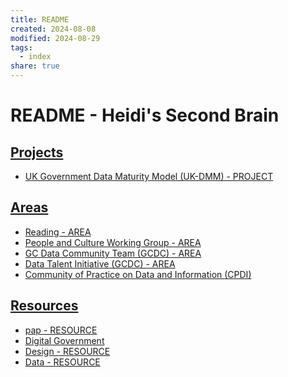 ```yaml
---
title: README
created: 2024-08-08
modified: 2024-08-29
tags:
  - index
share: true
---
```

# README - Heidi's Second Brain

## [Projects](./PROJECT.md)
- [UK Government Data Maturity Model (UK-DMM) - PROJECT](./UK%20Government%20Data%20Maturity%20Model%20(UK-DMM)%20-%20PROJECT.md)

## [Areas](./AREA.md)
- [Reading - AREA](./Reading%20-%20AREA.md)
- [People and Culture Working Group - AREA](./People%20and%20Culture%20Working%20Group%20-%20AREA.md)
- [GC Data Community Team (GCDC) - AREA](../GC%20Data%20Community%20Team%20(GCDC)%20-%20AREA.md)
- [Data Talent Initiative (GCDC) - AREA](../Data%20Talent%20Initiative%20(GCDC)%20-%20AREA.md)
- [Community of Practice on Data and Information (CPDI)](../Community%20of%20Practice%20on%20Data%20and%20Information%20(CPDI).md)

## [Resources](./RESOURCE.md)
- [pap - RESOURCE](./pap%20-%20RESOURCE.md)
- [Digital Government](./Digital%20Government.md)
- [Design - RESOURCE](../Design%20-%20RESOURCE.md)
- [Data - RESOURCE](./Data%20-%20RESOURCE.md)

